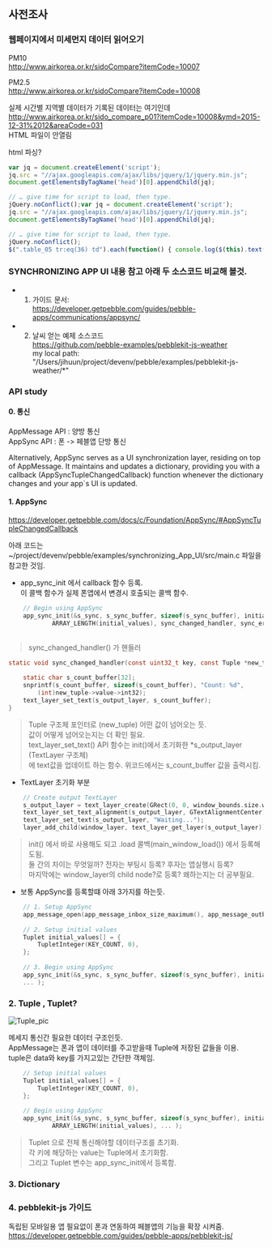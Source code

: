   
## 사전조사    
  
### 웹페이지에서 미세먼지 데이터 읽어오기  
  
  
PM10  
http://www.airkorea.or.kr/sidoCompare?itemCode=10007  
  
PM2.5  
http://www.airkorea.or.kr/sidoCompare?itemCode=10008  
  
실제 시간별 지역별 데이터가 기록된 데이터는 여기인데  
http://www.airkorea.or.kr/sido_compare_p01?itemCode=10008&ymd=2015-12-31%2012&areaCode=031  
HTML 파일이 안열림  
  


html 파싱?

```js
var jq = document.createElement('script');
jq.src = "//ajax.googleapis.com/ajax/libs/jquery/1/jquery.min.js";
document.getElementsByTagName('head')[0].appendChild(jq);

// … give time for script to load, then type.
jQuery.noConflict();var jq = document.createElement('script');
jq.src = "//ajax.googleapis.com/ajax/libs/jquery/1/jquery.min.js";
document.getElementsByTagName('head')[0].appendChild(jq);

// … give time for script to load, then type.
jQuery.noConflict();
$(".table_05 tr:eq(36) td").each(function() { console.log($(this).text().trim()) });
```
 
  
  
### SYNCHRONIZING APP UI 내용 참고 아래 두 소스코드 비교해 볼것.  
  
- 1. 가이드 문서:  
https://developer.getpebble.com/guides/pebble-apps/communications/appsync/  
  
- 2. 날씨 얻는 예제 소스코드  
https://github.com/pebble-examples/pebblekit-js-weather  
my local path: "/Users/jihuun/project/devenv/pebble/examples/pebblekit-js-weather/*"  
  
  
### API study  
  
#### 0. 통신  
AppMessage API : 양방 통신    
AppSync API : 폰 -> 페블앱 단방 통신    
>  
Alternatively, AppSync serves as a UI synchronization layer, residing on top of AppMessage. It maintains and updates a dictionary, providing you with a callback (AppSyncTupleChangedCallback) function whenever the dictionary changes and your app`s UI is updated.  
  
  
#### 1. AppSync  
https://developer.getpebble.com/docs/c/Foundation/AppSync/#AppSyncTupleChangedCallback  
  
아래 코드는 ~/project/devenv/pebble/examples/synchronizing_App_UI/src/main.c 파일을 참고한 것임.    
  
- app_sync_init 에서 callback 함수 등록.  
이 콜백 함수가 실제 폰앱에서 변경시 호출되는 콜백 함수.  
  
```c  
	// Begin using AppSync  
	app_sync_init(&s_sync, s_sync_buffer, sizeof(s_sync_buffer), initial_values,  
			ARRAY_LENGTH(initial_values), sync_changed_handler, sync_error_handler, NULL);  
  
```  
> sync_changed_handler() 가 핸들러  
  
```c  
static void sync_changed_handler(const uint32_t key, const Tuple *new_tuple, const Tuple *old_tuple, void *context) {  
  
	static char s_count_buffer[32];  
	snprintf(s_count_buffer, sizeof(s_count_buffer), "Count: %d",  
		(int)new_tuple->value->int32);  
	text_layer_set_text(s_output_layer, s_count_buffer);  
}  
```  
> Tuple 구조체 포인터로 (new_tuple) 어떤 값이 넘어오는 듯.   
값이 어떻게 넘어오는지는 더 확인 필요.   
> text_layer_set_text() API 함수는 init()에서 초기화한 *s_output_layer (TextLayer 구조체)   
에 text값을 업데이트 하는 함수. 위코드에서는 s_count_buffer 값을 출력시킴.    
  
- TextLayer 초기화 부분  
  
```c  
	// Create output TextLayer  
	s_output_layer = text_layer_create(GRect(0, 0, window_bounds.size.w, window_bounds.size.h));  
	text_layer_set_text_alignment(s_output_layer, GTextAlignmentCenter);  
	text_layer_set_text(s_output_layer, "Waiting...");  
	layer_add_child(window_layer, text_layer_get_layer(s_output_layer));  
```  
> init() 에서 바로 사용해도 되고  .load 콜백(main_window_load()) 에서 등록해도됨.   
둘 간의 차이는 무엇일까? 전자는 부팅시 등록? 후자는 앱실행시 등록?  
> 마지막에는 window_layer의 child node?로 등록? 왜하는지는 더 공부필요.    
  
  
- 보통 AppSync를 등록할떄 아래 3가지를 하는듯.    
  
```c  
	// 1. Setup AppSync  
	app_message_open(app_message_inbox_size_maximum(), app_message_outbox_size_maximum());  
  
	// 2. Setup initial values  
	Tuplet initial_values[] = {  
		TupletInteger(KEY_COUNT, 0),  
	};  
  
	// 3. Begin using AppSync  
	app_sync_init(&s_sync, s_sync_buffer, sizeof(s_sync_buffer), initial_values,  
	... );  
```  
  
  
### 2. Tuple , Tuplet?  
  
![Tuple_pic](https://developer.getpebble.com/assets/images/guides/pebble-apps/communications/tuplet.png)    
  
메세지 통신간 필요한 데이터 구조인듯.    
AppMessage는 폰과 앱이 데이터를 주고받을때 Tuple에 저장된 값들을 이용.    
tuple은 data와 key를 가지고있는 간단한 객체임.  
  
```c  
	// Setup initial values  
	Tuplet initial_values[] = {  
		TupletInteger(KEY_COUNT, 0),  
	};  
  
	// Begin using AppSync  
	app_sync_init(&s_sync, s_sync_buffer, sizeof(s_sync_buffer), initial_values,  
			ARRAY_LENGTH(initial_values), ... );  
```  
> Tuplet 으로 전체 통신해야할 데이터구조를 초기화.    
각 키에 해당하는 value는 Tuple에서 초기화함.   
그리고 Tuplet 변수는 app_sync_init에서 등록함.  
  
  
### 3. Dictionary  
  


### 4. pebblekit-js 가이드  
독립된 모바일용 앱 필요없이 폰과 연동하여 페블앱의 기능을 확장 시켜줌.
https://developer.getpebble.com/guides/pebble-apps/pebblekit-js/
